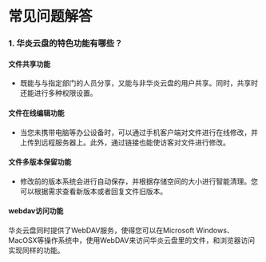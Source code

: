 
# 常见问题解答

### 1. 华炎云盘的特色功能有哪些？
#### 文件共享功能
- 既能与与指定部门的人员分享，又能与非华炎云盘的用户共享。同时，共享时还能进行多种权限设置。

#### 文件在线编辑功能
- 当您未携带电脑等办公设备时，可以通过手机客户端对文件进行在线修改，并上传到远程服务器上。此外，通过链接也能使访客对文件进行修改。

#### 文件多版本保留功能
- 修改前的版本系统会进行自动保存，并根据存储空间的大小进行智能清理。您可以根据需求查看新版本或者回复文件旧版本。

#### webdav访问功能
华炎云盘同时提供了WebDAV服务，使得您可以在Microsoft Windows、MacOSX等操作系统中，使用WebDAV来访问华炎云盘里的文件，和浏览器访问实现同样的功能。
